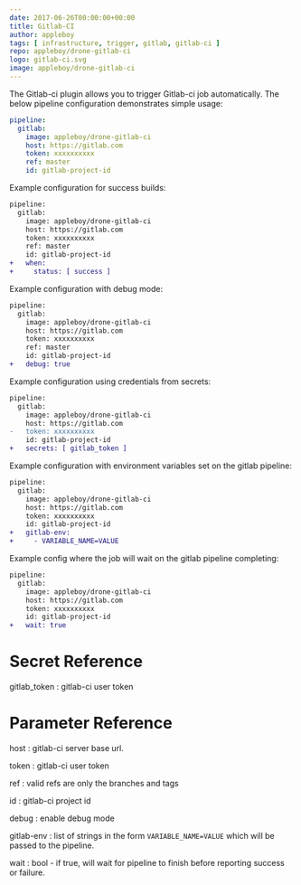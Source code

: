 ```yaml
---
date: 2017-06-26T00:00:00+00:00
title: Gitlab-CI
author: appleboy
tags: [ infrastructure, trigger, gitlab, gitlab-ci ]
repo: appleboy/drone-gitlab-ci
logo: gitlab-ci.svg
image: appleboy/drone-gitlab-ci
---
```


The Gitlab-ci plugin allows you to trigger Gitlab-ci job automatically. The below pipeline configuration demonstrates simple usage:

```yaml
pipeline:
  gitlab:
    image: appleboy/drone-gitlab-ci
    host: https://gitlab.com
    token: xxxxxxxxxx
    ref: master
    id: gitlab-project-id
```

Example configuration for success builds:

```diff
pipeline:
  gitlab:
    image: appleboy/drone-gitlab-ci
    host: https://gitlab.com
    token: xxxxxxxxxx
    ref: master
    id: gitlab-project-id
+   when:
+     status: [ success ]
```

Example configuration with debug mode:

```diff
pipeline:
  gitlab:
    image: appleboy/drone-gitlab-ci
    host: https://gitlab.com
    token: xxxxxxxxxx
    ref: master
    id: gitlab-project-id
+   debug: true
```

Example configuration using credentials from secrets:

```diff
pipeline:
  gitlab:
    image: appleboy/drone-gitlab-ci
    host: https://gitlab.com
-   token: xxxxxxxxxx
    id: gitlab-project-id
+   secrets: [ gitlab_token ]
```

Example configuration with environment variables set on the gitlab pipeline:

```diff
pipeline:
  gitlab:
    image: appleboy/drone-gitlab-ci
    host: https://gitlab.com
    token: xxxxxxxxxx
    id: gitlab-project-id
+   gitlab-env:
+     - VARIABLE_NAME=VALUE
```

Example config where the job will wait on the gitlab pipeline completing:
```diff
pipeline:
  gitlab:
    image: appleboy/drone-gitlab-ci
    host: https://gitlab.com
    token: xxxxxxxxxx
    id: gitlab-project-id
+   wait: true
```

# Secret Reference

gitlab_token
: gitlab-ci user token


# Parameter Reference

host
: gitlab-ci server base url.

token
: gitlab-ci user token

ref
: valid refs are only the branches and tags

id
: gitlab-ci project id

debug
: enable debug mode

gitlab-env
: list of strings in the form `VARIABLE_NAME=VALUE` which will be passed to the pipeline.

wait
: bool - if true, will wait for pipeline to finish before reporting success or failure.